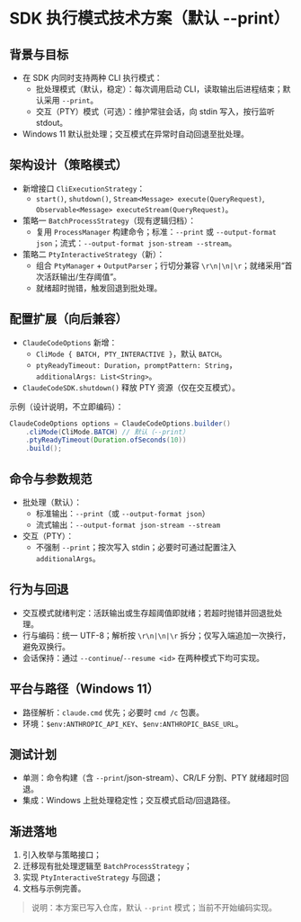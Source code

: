 # SDK 执行模式技术方案（默认 --print）

## 背景与目标
- 在 SDK 内同时支持两种 CLI 执行模式：
  - 批处理模式（默认，稳定）：每次调用启动 CLI，读取输出后进程结束；默认采用 `--print`。
  - 交互（PTY）模式（可选）：维护常驻会话，向 stdin 写入，按行监听 stdout。
- Windows 11 默认批处理；交互模式在异常时自动回退至批处理。

## 架构设计（策略模式）
- 新增接口 `CliExecutionStrategy`：
  - `start()`, `shutdown()`, `Stream<Message> execute(QueryRequest)`, `Observable<Message> executeStream(QueryRequest)`。
- 策略一 `BatchProcessStrategy`（现有逻辑归档）：
  - 复用 `ProcessManager` 构建命令；标准：`--print` 或 `--output-format json`；流式：`--output-format json-stream --stream`。
- 策略二 `PtyInteractiveStrategy`（新）：
  - 组合 `PtyManager` + `OutputParser`；行切分兼容 `\r\n|\n|\r`；就绪采用“首次活跃输出/生存阈值”。
  - 就绪超时抛错，触发回退到批处理。

## 配置扩展（向后兼容）
- `ClaudeCodeOptions` 新增：
  - `CliMode { BATCH, PTY_INTERACTIVE }`，默认 `BATCH`。
  - `ptyReadyTimeout: Duration`，`promptPattern: String`，`additionalArgs: List<String>`。
- `ClaudeCodeSDK.shutdown()` 释放 PTY 资源（仅在交互模式）。

示例（设计说明，不立即编码）：
```java
ClaudeCodeOptions options = ClaudeCodeOptions.builder()
    .cliMode(CliMode.BATCH) // 默认（--print）
    .ptyReadyTimeout(Duration.ofSeconds(10))
    .build();
```

## 命令与参数规范
- 批处理（默认）：
  - 标准输出：`--print`（或 `--output-format json`）
  - 流式输出：`--output-format json-stream --stream`
- 交互（PTY）：
  - 不强制 `--print`；按次写入 stdin；必要时可通过配置注入 `additionalArgs`。

## 行为与回退
- 交互模式就绪判定：活跃输出或生存超阈值即就绪；若超时抛错并回退批处理。
- 行与编码：统一 UTF-8；解析按 `\r\n|\n|\r` 拆分；仅写入端追加一次换行，避免双换行。
- 会话保持：通过 `--continue`/`--resume <id>` 在两种模式下均可实现。

## 平台与路径（Windows 11）
- 路径解析：`claude.cmd` 优先；必要时 `cmd /c` 包裹。
- 环境：`$env:ANTHROPIC_API_KEY`、`$env:ANTHROPIC_BASE_URL`。

## 测试计划
- 单测：命令构建（含 `--print`/json-stream）、CR/LF 分割、PTY 就绪超时回退。
- 集成：Windows 上批处理稳定性；交互模式启动/回退路径。

## 渐进落地
1) 引入枚举与策略接口；
2) 迁移现有批处理逻辑至 `BatchProcessStrategy`；
3) 实现 `PtyInteractiveStrategy` 与回退；
4) 文档与示例完善。

> 说明：本方案已写入仓库，默认 `--print` 模式；当前不开始编码实现。
